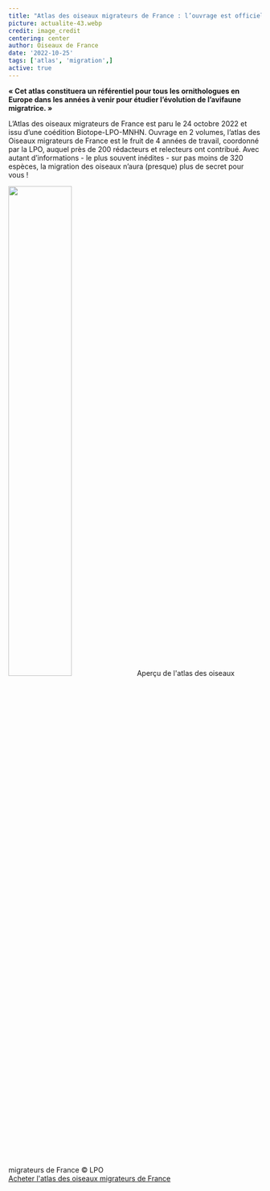 ```yaml
---
title: "Atlas des oiseaux migrateurs de France : l’ouvrage est officiellement disponible !"
picture: actualite-43.webp
credit: image_credit
centering: center
author: Oiseaux de France
date: '2022-10-25'
tags: ['atlas', 'migration',]
active: true
---
```


**« Cet atlas constituera un référentiel pour tous les ornithologues en Europe dans les années à venir pour étudier l’évolution de l’avifaune migratrice. »**

L’Atlas des oiseaux migrateurs de France est paru le 24 octobre 2022 et issu d’une coédition Biotope-LPO-MNHN. Ouvrage en 2 volumes, l’atlas des Oiseaux migrateurs de France est le fruit de 4 années de travail, coordonné par la LPO, auquel près de 200 rédacteurs et relecteurs ont contribué. Avec autant d’informations - le plus souvent inédites - sur pas moins de 320 espèces, la migration des oiseaux n’aura (presque) plus de secret pour vous ! 

<img class="InformativePagePicture" style="width: 50%" src="/news/actualite-43-atlasMigration_extraitFlyer.webp"/>
<span class="InformativePagePictureLegend">Aperçu de l'atlas des oiseaux migrateurs de France © LPO</span>

<div style="align-center"><a href="https://boutique.lpo.fr/catalogue/edition/ornithologie/observations-ornithologiques/atlas-des-oiseaux-migrateurs-de-france"  target="_blank" class="v-btn v-btn--is-elevated  elevation-2 v-size--default success">Acheter l'atlas des oiseaux migrateurs de France</a></div>